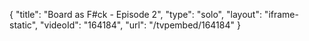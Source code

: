 {
    "title": "Board as F#ck - Episode 2",
    "type": "solo",
    "layout": "iframe-static",
    "videoId": "164184",
    "url": "\/tvpembed\/164184"
}